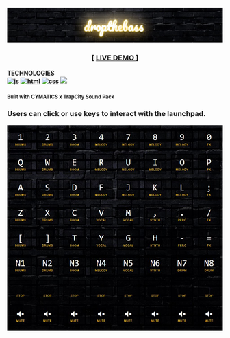![Drop the Bass](./static/img/droptheb-banner.JPG)
<h3 align="center"> [
<a href="https://xerilius.github.io/drop-the-bass">LIVE DEMO </a> ]
</h3>

<b>TECHNOLOGIES<b> <br>
<a href="https://developer.mozilla.org/en-US/docs/Web/JavaScript">
  <img alt="js" src="https://icongr.am/devicon/javascript-original.svg?size=70"></a> 
<a href="https://developer.mozilla.org/en-US/docs/Web/Guide/HTML/HTML5">
  <img alt="html" src="https://icongr.am/devicon/html5-original.svg?size=70"></a>
<a href="https://developer.mozilla.org/en-US/docs/Web/CSS">
  <img alt="css" src="https://icongr.am/devicon/css3-original.svg?size=70"></a>
<img src="https://icongr.am/devicon/sass-original.svg?size=70">


<sub>Built with CYMATICS x TrapCity Sound Pack </sub>

### Users can click or use keys to interact with the launchpad.
![Launchpad](./static/img/8x8launchpad.JPG)
